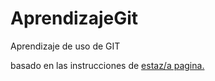 # AprendizajeGit
Aprendizaje de uso de GIT

basado en las instrucciones de <a href="https://github.com/skills/introduction-to-github">estaz/a pagina.

